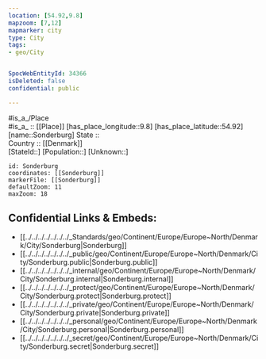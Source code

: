 ```yaml
---
location: [54.92,9.8] 
mapzoom: [7,12] 
mapmarker: city 
type: City
tags:
- geo/City


SpocWebEntityId: 34366
isDeleted: false
confidential: public

---
```

#is_a_/Place  
#is_a_ :: [[Place]] 
[has_place_longitude::9.8] 
[has_place_latitude::54.92] 
[name::Sonderburg] 
State ::  
Country :: [[Denmark]]  
[StateId::] 
[Population::] 
[Unknown::] 


```leaflet
id: Sonderburg
coordinates: [[Sonderburg]] 
markerFile: [[Sonderburg]] 
defaultZoom: 11 
maxZoom: 18
```


## Confidential Links & Embeds: 
- [[../../../../../../../_Standards/geo/Continent/Europe/Europe~North/Denmark/City/Sonderburg|Sonderburg]] 
- [[../../../../../../../_public/geo/Continent/Europe/Europe~North/Denmark/City/Sonderburg.public|Sonderburg.public]] 
- [[../../../../../../../_internal/geo/Continent/Europe/Europe~North/Denmark/City/Sonderburg.internal|Sonderburg.internal]] 
- [[../../../../../../../_protect/geo/Continent/Europe/Europe~North/Denmark/City/Sonderburg.protect|Sonderburg.protect]] 
- [[../../../../../../../_private/geo/Continent/Europe/Europe~North/Denmark/City/Sonderburg.private|Sonderburg.private]] 
- [[../../../../../../../_personal/geo/Continent/Europe/Europe~North/Denmark/City/Sonderburg.personal|Sonderburg.personal]] 
- [[../../../../../../../_secret/geo/Continent/Europe/Europe~North/Denmark/City/Sonderburg.secret|Sonderburg.secret]] 
